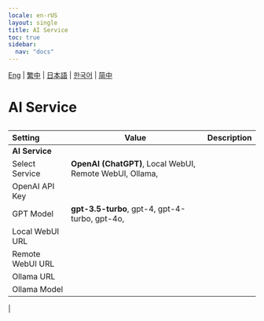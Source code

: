 ```yaml
---
locale: en-rUS
layout: single
title: AI Service
toc: true
sidebar:
  nav: "docs"
---
```

[Eng](/dancexr/menu/2025.4/chat/ai_service) | [繁中](/tw/dancexr/menu/2025.4/chat/ai_service) | [日本語](/jp/dancexr/menu/2025.4/chat/ai_service) | [한국어](/kr/dancexr/menu/2025.4/chat/ai_service) | [简中](/zh/dancexr/menu/2025.4/chat/ai_service)

# AI Service

## 

| Setting | Value | Description |
| :--- | --- | :--- |
|**AI Service** | | 
| Select Service | **OpenAI (ChatGPT)**, Local WebUI, Remote WebUI, Ollama,  |  |
| OpenAI API Key || 
| GPT Model | **gpt-3.5-turbo**, gpt-4, gpt-4-turbo, gpt-4o,  |  |
| Local WebUI URL || 
| Remote WebUI URL || 
| Ollama URL || 
| Ollama Model || 
|
